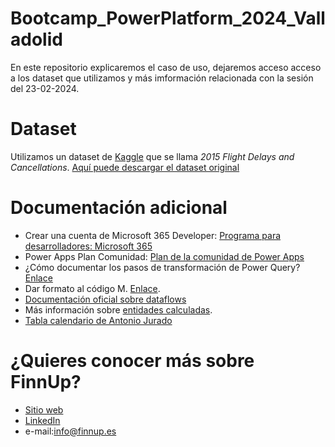 # Bootcamp_PowerPlatform_2024_Valladolid

En este repositorio explicaremos el caso de uso, dejaremos acceso acceso a los dataset que utilizamos y más imformación relacionada con la sesión del 23-02-2024. 


# Dataset 

Utilizamos un dataset de [Kaggle](https://www.kaggle.com/) que se llama *2015 Flight Delays and Cancellations*. [Aquí puede descargar el dataset original](https://www.kaggle.com/datasets/usdot/flight-delays?ref=hackernoon.com&select=flights.csv)


# Documentación adicional
- Crear una cuenta de Microsoft 365 Developer: [Programa para desarrolladores: Microsoft 365](https://developer.microsoft.com/en-us/microsoft-365/dev-program)
- Power Apps Plan Comunidad: [Plan de la comunidad de Power Apps](https://powerapps.microsoft.com/es-es/developerplan/)
- ¿Cómo documentar los pasos de transformación de Power Query? [Enlace](https://www.matiaszayas.com/post/naming-power-query-steps)
- Dar formato al código M. [Enlace](https://www.powerqueryformatter.com/).
- [Documentación oficial sobre dataflows](https://learn.microsoft.com/es-es/power-query/dataflows/overview-dataflows-across-power-platform-dynamics-365)
- Más información sobre [entidades calculadas](https://learn.microsoft.com/es-es/power-query/dataflows/computed-tables).
- [Tabla calendario de Antonio Jurado](https://www.cursospowerbi.es/wp-content/uploads/2022/07/DimCalendario-M.txt)

# ¿Quieres conocer más sobre FinnUp?
- [Sitio web](https://www.finnup.es/)
- [LinkedIn](https://www.linkedin.com/company/finnup-bi/)
- e-mail:info@finnup.es
